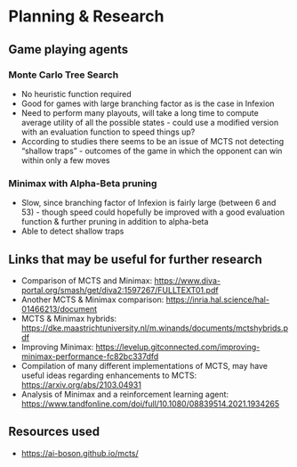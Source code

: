 # Planning & Research

## Game playing agents

### Monte Carlo Tree Search

- No heuristic function required
- Good for games with large branching factor as is the case in Infexion
- Need to perform many playouts, will take a long time to compute average utility of all the possible states - could use a modified version with an evaluation function to speed things up?
- According to studies there seems to be an issue of MCTS not detecting “shallow traps” - outcomes of the game in which the opponent can win within only a few moves

### Minimax with Alpha-Beta pruning

- Slow, since branching factor of Infexion is fairly large (between 6 and 53) - though speed could hopefully be improved with a good evaluation function & further pruning in addition to alpha-beta
- Able to detect shallow traps

## Links that may be useful for further research

- Comparison of MCTS and Minimax: <https://www.diva-portal.org/smash/get/diva2:1597267/FULLTEXT01.pdf>
- Another MCTS & Minimax comparison: <https://inria.hal.science/hal-01466213/document>
- MCTS & Minimax hybrids: <https://dke.maastrichtuniversity.nl/m.winands/documents/mctshybrids.pdf>
- Improving Minimax: <https://levelup.gitconnected.com/improving-minimax-performance-fc82bc337dfd>
- Compilation of many different implementations of MCTS, may have useful ideas regarding enhancements to MCTS: <https://arxiv.org/abs/2103.04931>
- Analysis of Minimax and a reinforcement learning agent: <https://www.tandfonline.com/doi/full/10.1080/08839514.2021.1934265>

## Resources used

- <https://ai-boson.github.io/mcts/>
